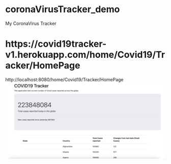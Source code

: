 # coronaVirusTracker_demo
My CoronaVirus Tracker

<h1> https://covid19tracker-v1.herokuapp.com/home/Covid19/Tracker/HomePage</h1>
http://localhost:8080/home/Covid19/Tracker/HomePage



<img src="src/main/resources/static/Screen Shot 2021-09-12 at 1.06.50.png" alt="Web application">
